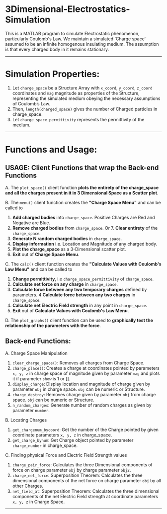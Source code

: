 # 3Dimensional-Electrostatics-Simulation
This is a MATLAB program to simulate Electrostatic phenomenon, particularly Coulomb's Law. We maintain a simulated 'Charge space' assumed to be an infinite homogenous insulating medium. The assumption is that every charged body in it remains stationary.

----
# Simulation Properties:
1. Let `charge_space` be a Structure Array  with `x_coord`, `y_coord`, `z_coord` coordinates and `mag` magnitude as properties of the Structure, representing the simulated medium obeying the necessary assumptions of Coulomb’s Law.
2. Then, `length(charged_space)` gives the number of Charged particles in charge_space.
3. Let `charge_space_permittivity` represents the permittivity of the medium.
----

# Functions and Usage:

USAGE: Client Functions that wrap the Back-end Functions
--
A. The `plot_space()` client function **plots the entirety of the charge_space and all the charges present in it in 3 Dimensional Space as a Scatter plot**. 

B. The `menu()` client function creates the **"Charge Space Menu"** and can be called to 
1. **Add charged bodies** into `charge_space`. Positive Charges are Red and Negative are Blue.
2. **Remove charged bodies** from `charge_space`. Or 7. **Clear entirety** of the `charge_space`.
3. **Generate N random charged bodies** in `charge_space`.
4. **Display information** i.e. Location and Magnitude of any charged body.
5. **Plot the charge_space** as a 3-Dimensional scatter plot.
6. **Exit** out of **Charge Space Menu**.

C. The `calc()` client function creates the **"Calculate Values with Coulomb's Law Menu"** and can be called to
1. **Change permittivity**, i.e `charge_space_permittivity` of `charge_space`.
2. **Calculate net force on any charge** in `charge_space`.
3. **Calculate force between any two temporary charges** defined by parameters.
4 **Calculate force between any two charges** in `charge_space`.
5. **Calculate net Electric Field strength** in any point in `charge_space`.
6. **Exit** out of **Calculate Values with Coulomb's Law Menu**.

D. The `plot_graphs()` client function can be used to **graphically test the relationship of the parameters with the force**.

Back-end Functions:
--
A. Charge Space Manipulation
1. `clear_charge_space()`: Removes all charges from Charge Space.
2. `charge_place()`: Creates a charge at coordinates pointed by parameters `x, y, z` in charge space of magnitude given by parameter `mag` and plots it if parameter `show` is 1 or [].
3. `display_charge`: Display location and magnitude of charge given by parameter `obj` in charge space. `obj` can be numeric or Structure.
4. `charge_destroy`: Removes charge given by parameter `obj` from charge space. `obj` can be numeric or Structure.
5. `n_random_charges`: Generate number of random charges as given by parameter `number`.

B. Locating Charges
1. `get_chargenum_bycoord`: Get the number of the Charge pointed by given coordinate parameters `x, y, z` in charge_space.
2. `get_charge_bynum`: Get Charge object pointed by parameter `charge_number` in charge_space. 

C. Finding physical Force and Electric Field Strength values
1. `charge_pair_force`: Calculates the three Dimensional components of force on charge parameter `obj` by charge parameter `obj2`.
2. `charge_net_force`: Superposition Theorem: Calculates the three dimensional components of the net force on charge parameter `obj` by all other Charges.
3. `net_field_at`: Superposition Theorem: Calculates the three dimensional components of the net Electric Field strength at coordinate parameters `x, y, z` in Charge Space.

----

